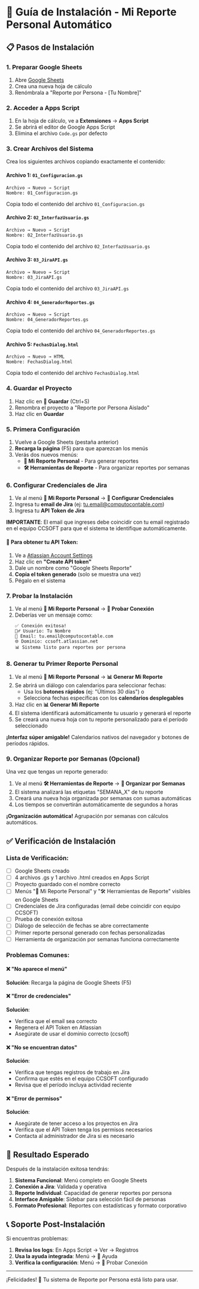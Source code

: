 # 🚀 Guía de Instalación - Mi Reporte Personal Automático

## 📋 Pasos de Instalación

### 1. Preparar Google Sheets

1. Abre [Google Sheets](https://sheets.google.com)
2. Crea una nueva hoja de cálculo
3. Renómbrala a "Reporte por Persona - [Tu Nombre]"

### 2. Acceder a Apps Script

1. En la hoja de cálculo, ve a **Extensiones** → **Apps Script**
2. Se abrirá el editor de Google Apps Script
3. Elimina el archivo `Code.gs` por defecto

### 3. Crear Archivos del Sistema

Crea los siguientes archivos copiando exactamente el contenido:

#### Archivo 1: `01_Configuracion.gs`
```
Archivo → Nuevo → Script
Nombre: 01_Configuracion.gs
```
Copia todo el contenido del archivo `01_Configuracion.gs`

#### Archivo 2: `02_InterfazUsuario.gs`
```
Archivo → Nuevo → Script
Nombre: 02_InterfazUsuario.gs
```
Copia todo el contenido del archivo `02_InterfazUsuario.gs`

#### Archivo 3: `03_JiraAPI.gs`
```
Archivo → Nuevo → Script
Nombre: 03_JiraAPI.gs
```
Copia todo el contenido del archivo `03_JiraAPI.gs`

#### Archivo 4: `04_GeneradorReportes.gs`
```
Archivo → Nuevo → Script
Nombre: 04_GeneradorReportes.gs
```
Copia todo el contenido del archivo `04_GeneradorReportes.gs`

#### Archivo 5: `FechasDialog.html`
```
Archivo → Nuevo → HTML
Nombre: FechasDialog.html
```
Copia todo el contenido del archivo `FechasDialog.html`

### 4. Guardar el Proyecto

1. Haz clic en **💾 Guardar** (Ctrl+S)
2. Renombra el proyecto a "Reporte por Persona Aislado"
3. Haz clic en **Guardar**

### 5. Primera Configuración

1. Vuelve a Google Sheets (pestaña anterior)
2. **Recarga la página** (F5) para que aparezcan los menús
3. Verás dos nuevos menús:
   - **👤 Mi Reporte Personal** - Para generar reportes
   - **🛠️ Herramientas de Reporte** - Para organizar reportes por semanas

### 6. Configurar Credenciales de Jira

1. Ve al menú **👤 Mi Reporte Personal** → **🔐 Configurar Credenciales**
2. Ingresa tu **email de Jira** (ej: tu.email@computocontable.com)
3. Ingresa tu **API Token de Jira**

**IMPORTANTE**: El email que ingreses debe coincidir con tu email registrado en el equipo CCSOFT para que el sistema te identifique automáticamente.

#### 🔑 Para obtener tu API Token:
1. Ve a [Atlassian Account Settings](https://id.atlassian.com/manage-profile/security/api-tokens)
2. Haz clic en **"Create API token"**
3. Dale un nombre como "Google Sheets Reporte"
4. **Copia el token generado** (solo se muestra una vez)
5. Pégalo en el sistema

### 7. Probar la Instalación

1. Ve al menú **👤 Mi Reporte Personal** → **🧪 Probar Conexión**
2. Deberías ver un mensaje como:
   ```
   ✅ Conexión exitosa!
   🙋‍♂️ Usuario: Tu Nombre
   📧 Email: tu.email@computocontable.com
   🌐 Dominio: ccsoft.atlassian.net
   📊 Sistema listo para reportes por persona
   ```

### 8. Generar tu Primer Reporte Personal

1. Ve al menú **👤 Mi Reporte Personal** → **📊 Generar Mi Reporte**
2. Se abrirá un diálogo con calendarios para seleccionar fechas:
   - Usa los **botones rápidos** (ej: "Últimos 30 días") o
   - Selecciona fechas específicas con los **calendarios desplegables**
3. Haz clic en **📊 Generar Mi Reporte**
4. El sistema identificará automáticamente tu usuario y generará el reporte
5. Se creará una nueva hoja con tu reporte personalizado para el período seleccionado

**¡Interfaz súper amigable!** Calendarios nativos del navegador y botones de períodos rápidos.

### 9. Organizar Reporte por Semanas (Opcional)

Una vez que tengas un reporte generado:

1. Ve al menú **🛠️ Herramientas de Reporte** → **📅 Organizar por Semanas**
2. El sistema analizará las etiquetas "SEMANA_X" de tu reporte
3. Creará una nueva hoja organizada por semanas con sumas automáticas
4. Los tiempos se convertirán automáticamente de segundos a horas

**¡Organización automática!** Agrupación por semanas con cálculos automáticos.

## ✅ Verificación de Instalación

### Lista de Verificación:
- [ ] Google Sheets creado
- [ ] 4 archivos .gs y 1 archivo .html creados en Apps Script
- [ ] Proyecto guardado con el nombre correcto
- [ ] Menús "👤 Mi Reporte Personal" y "🛠️ Herramientas de Reporte" visibles en Google Sheets
- [ ] Credenciales de Jira configuradas (email debe coincidir con equipo CCSOFT)
- [ ] Prueba de conexión exitosa
- [ ] Diálogo de selección de fechas se abre correctamente
- [ ] Primer reporte personal generado con fechas personalizadas
- [ ] Herramienta de organización por semanas funciona correctamente

### Problemas Comunes:

#### ❌ "No aparece el menú"
**Solución**: Recarga la página de Google Sheets (F5)

#### ❌ "Error de credenciales"
**Solución**: 
- Verifica que el email sea correcto
- Regenera el API Token en Atlassian
- Asegúrate de usar el dominio correcto (ccsoft)

#### ❌ "No se encuentran datos"
**Solución**:
- Verifica que tengas registros de trabajo en Jira
- Confirma que estés en el equipo CCSOFT configurado
- Revisa que el período incluya actividad reciente

#### ❌ "Error de permisos"
**Solución**:
- Asegúrate de tener acceso a los proyectos en Jira
- Verifica que el API Token tenga los permisos necesarios
- Contacta al administrador de Jira si es necesario

## 🎯 Resultado Esperado

Después de la instalación exitosa tendrás:

1. **Sistema Funcional**: Menú completo en Google Sheets
2. **Conexión a Jira**: Validada y operativa  
3. **Reporte Individual**: Capacidad de generar reportes por persona
4. **Interface Amigable**: Sidebar para selección fácil de personas
5. **Formato Profesional**: Reportes con estadísticas y formato corporativo

## 📞 Soporte Post-Instalación

Si encuentras problemas:

1. **Revisa los logs**: En Apps Script → Ver → Registros
2. **Usa la ayuda integrada**: Menú → 📖 Ayuda
3. **Verifica la configuración**: Menú → 🧪 Probar Conexión

---

¡Felicidades! 🎉 Tu sistema de Reporte por Persona está listo para usar.